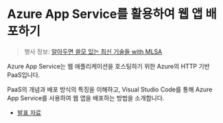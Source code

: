# Azure App Service를 활용하여 웹 앱 배포하기

> 행사 정보: [알아두면 쓸모 있는 최신 기술들 with MLSA](https://event-us.kr/mlsakorea/event/87607?utm_source=eventus&utm_medium=organic&utm_campaign=channel-event)

Azure App Service는 웹 애플리케이션을 호스팅하기 위한 Azure의 HTTP 기반 PaaS입니다.

PaaS의 개념과 배포 방식의 특징을 이해하고, Visual Studio Code를 통해 Azure App Service를 사용하여 웹 앱을 배포하는 방법을 소개합니다.

- [발표 자료](https://www.canva.com/design/DAGLUFOoNhU/qSVuc-_LB11dc8eXf_dNeQ/view?utm_content=DAGLUFOoNhU&utm_campaign=designshare&utm_medium=link&utm_source=editor)
